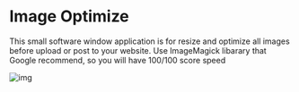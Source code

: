 # Image Optimize
This small software window application is for resize and optimize all
images before upload or post to your website.
Use ImageMagick libarary that Google recommend, so you will have 100/100 score speed


![img](https://i.imgur.com/4oblmCo.jpg)
